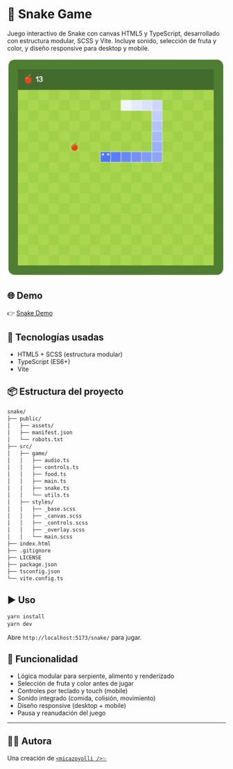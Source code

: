 # 🐍 Snake Game

Juego interactivo de Snake con canvas HTML5 y TypeScript, desarrollado con estructura modular, SCSS y Vite. Incluye sonido, selección de fruta y color, y diseño responsive para desktop y mobile.

<img alt="Snake" src="https://github.com/micazoyolli/snake/blob/master/public/assets/screenshot.png" width="500" />

## 🌐 Demo

👉 [Snake Demo](https://micazoyolli.github.io/snake/)

## 🚀 Tecnologías usadas

- HTML5 + SCSS (estructura modular)
- TypeScript (ES6+)
- Vite

## 📦 Estructura del proyecto

```
snake/
├── public/
│   ├── assets/
│   ├── manifest.json
│   └── robots.txt
├── src/
│   ├── game/
│   │   ├── audio.ts
│   │   ├── controls.ts
│   │   ├── food.ts
│   │   ├── main.ts
│   │   ├── snake.ts
│   │   └── utils.ts
│   ├── styles/
│   │   ├── _base.scss
│   │   ├── _canvas.scss
│   │   ├── _controls.scss
│   │   ├── _overlay.scss
│   │   └── main.scss
├── index.html
├── .gitignore
├── LICENSE
├── package.json
├── tsconfig.json
└── vite.config.ts
```

## ▶️ Uso

```bash
yarn install
yarn dev
```

Abre `http://localhost:5173/snake/` para jugar.

## 🧠 Funcionalidad

- Lógica modular para serpiente, alimento y renderizado
- Selección de fruta y color antes de jugar
- Controles por teclado y touch (mobile)
- Sonido integrado (comida, colisión, movimiento)
- Diseño responsive (desktop + mobile)
- Pausa y reanudación del juego

---

## 👩‍💻 Autora

Una creación de [`<micazoyolli />✨`](https://nadia.dev)
